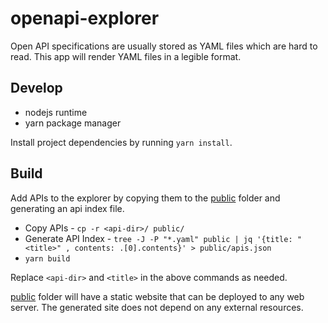 # openapi-explorer
Open API specifications are usually stored as YAML files which are hard
to read. This app will render YAML files in a legible format.

## Develop
- nodejs runtime
- yarn package manager

Install project dependencies by running `yarn install`.

## Build
Add APIs to the explorer by copying them to the [public](public) folder and 
generating an api index file.

- Copy APIs - `cp -r <api-dir>/ public/`
- Generate API Index - `tree -J -P "*.yaml" public | jq '{title: "<title>" , contents: .[0].contents}' > public/apis.json`
- `yarn build`

Replace `<api-dir>` and `<title>` in the above commands as needed.

[public](public) folder will have a static website that can be deployed to any web server. 
The generated site does not depend on any external resources.

